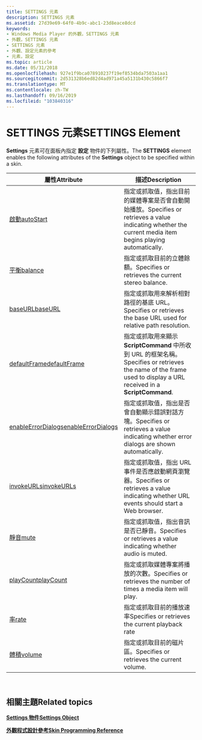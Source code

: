 ```yaml
---
title: SETTINGS 元素
description: SETTINGS 元素
ms.assetid: 27d39e69-64f0-4b9c-abc1-23d8eace8dcd
keywords:
- Windows Media Player 的外觀，SETTINGS 元素
- 外觀，SETTINGS 元素
- SETTINGS 元素
- 外觀、設定元素的參考
- 元素，設定
ms.topic: article
ms.date: 05/31/2018
ms.openlocfilehash: 927e1f9bca078910237f19ef8534bda7503a1aa1
ms.sourcegitcommit: 2d531328b6ed82d4ad971a45a5131b430c5866f7
ms.translationtype: MT
ms.contentlocale: zh-TW
ms.lasthandoff: 09/16/2019
ms.locfileid: "103840316"
---
```

# <a name="settings-element"></a><span data-ttu-id="9f62e-108">SETTINGS 元素</span><span class="sxs-lookup"><span data-stu-id="9f62e-108">SETTINGS Element</span></span>

<span data-ttu-id="9f62e-109">**Settings** 元素可在面板內指定 **設定** 物件的下列屬性。</span><span class="sxs-lookup"><span data-stu-id="9f62e-109">The **SETTINGS** element enables the following attributes of the **Settings** object to be specified within a skin.</span></span>



| <span data-ttu-id="9f62e-110">屬性</span><span class="sxs-lookup"><span data-stu-id="9f62e-110">Attribute</span></span>                                             | <span data-ttu-id="9f62e-111">描述</span><span class="sxs-lookup"><span data-stu-id="9f62e-111">Description</span></span>                                                                                            |
|-------------------------------------------------------|--------------------------------------------------------------------------------------------------------|
| [<span data-ttu-id="9f62e-112">啟動</span><span class="sxs-lookup"><span data-stu-id="9f62e-112">autoStart</span></span>](settings-autostart.md)                   | <span data-ttu-id="9f62e-113">指定或抓取值，指出目前的媒體專案是否會自動開始播放。</span><span class="sxs-lookup"><span data-stu-id="9f62e-113">Specifies or retrieves a value indicating whether the current media item begins playing automatically.</span></span> |
| [<span data-ttu-id="9f62e-114">平衡</span><span class="sxs-lookup"><span data-stu-id="9f62e-114">balance</span></span>](settings-balance.md)                       | <span data-ttu-id="9f62e-115">指定或抓取目前的立體餘額。</span><span class="sxs-lookup"><span data-stu-id="9f62e-115">Specifies or retrieves the current stereo balance.</span></span>                                                     |
| [<span data-ttu-id="9f62e-116">baseURL</span><span class="sxs-lookup"><span data-stu-id="9f62e-116">baseURL</span></span>](settings-baseurl.md)                       | <span data-ttu-id="9f62e-117">指定或抓取用來解析相對路徑的基底 URL。</span><span class="sxs-lookup"><span data-stu-id="9f62e-117">Specifies or retrieves the base URL used for relative path resolution.</span></span>                                 |
| [<span data-ttu-id="9f62e-118">defaultFrame</span><span class="sxs-lookup"><span data-stu-id="9f62e-118">defaultFrame</span></span>](settings-defaultframe.md)             | <span data-ttu-id="9f62e-119">指定或抓取用來顯示 **ScriptCommand** 中所收到 URL 的框架名稱。</span><span class="sxs-lookup"><span data-stu-id="9f62e-119">Specifies or retrieves the name of the frame used to display a URL received in a **ScriptCommand**.</span></span>    |
| [<span data-ttu-id="9f62e-120">enableErrorDialogs</span><span class="sxs-lookup"><span data-stu-id="9f62e-120">enableErrorDialogs</span></span>](settings-enableerrordialogs.md) | <span data-ttu-id="9f62e-121">指定或抓取值，指出是否會自動顯示錯誤對話方塊。</span><span class="sxs-lookup"><span data-stu-id="9f62e-121">Specifies or retrieves a value indicating whether error dialogs are shown automatically.</span></span>               |
| [<span data-ttu-id="9f62e-122">invokeURLs</span><span class="sxs-lookup"><span data-stu-id="9f62e-122">invokeURLs</span></span>](settings-invokeurls.md)                 | <span data-ttu-id="9f62e-123">指定或抓取值，指出 URL 事件是否應啟動網頁瀏覽器。</span><span class="sxs-lookup"><span data-stu-id="9f62e-123">Specifies or retrieves a value indicating whether URL events should start a Web browser.</span></span>               |
| [<span data-ttu-id="9f62e-124">靜音</span><span class="sxs-lookup"><span data-stu-id="9f62e-124">mute</span></span>](settings-mute.md)                             | <span data-ttu-id="9f62e-125">指定或抓取值，指出音訊是否已靜音。</span><span class="sxs-lookup"><span data-stu-id="9f62e-125">Specifies or retrieves a value indicating whether audio is muted.</span></span>                                      |
| [<span data-ttu-id="9f62e-126">playCount</span><span class="sxs-lookup"><span data-stu-id="9f62e-126">playCount</span></span>](settings-playcount.md)                   | <span data-ttu-id="9f62e-127">指定或抓取媒體專案將播放的次數。</span><span class="sxs-lookup"><span data-stu-id="9f62e-127">Specifies or retrieves the number of times a media item will play.</span></span>                                     |
| [<span data-ttu-id="9f62e-128">率</span><span class="sxs-lookup"><span data-stu-id="9f62e-128">rate</span></span>](settings-rate.md)                             | <span data-ttu-id="9f62e-129">指定或抓取目前的播放速率</span><span class="sxs-lookup"><span data-stu-id="9f62e-129">Specifies or retrieves the current playback rate</span></span>                                                       |
| [<span data-ttu-id="9f62e-130">體積</span><span class="sxs-lookup"><span data-stu-id="9f62e-130">volume</span></span>](settings-volume.md)                         | <span data-ttu-id="9f62e-131">指定或抓取目前的磁片區。</span><span class="sxs-lookup"><span data-stu-id="9f62e-131">Specifies or retrieves the current volume.</span></span>                                                             |



 

## <a name="related-topics"></a><span data-ttu-id="9f62e-132">相關主題</span><span class="sxs-lookup"><span data-stu-id="9f62e-132">Related topics</span></span>

<dl> <dt>

[<span data-ttu-id="9f62e-133">**Settings 物件**</span><span class="sxs-lookup"><span data-stu-id="9f62e-133">**Settings Object**</span></span>](settings-object.md)
</dt> <dt>

[<span data-ttu-id="9f62e-134">**外觀程式設計參考**</span><span class="sxs-lookup"><span data-stu-id="9f62e-134">**Skin Programming Reference**</span></span>](skin-programming-reference.md)
</dt> </dl>

 

 




